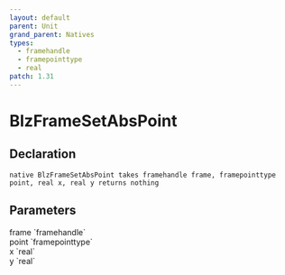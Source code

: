 ```yaml
---
layout: default
parent: Unit
grand_parent: Natives
types:
  - framehandle
  - framepointtype
  - real
patch: 1.31
---
```


# BlzFrameSetAbsPoint

## Declaration

```
native BlzFrameSetAbsPoint takes framehandle frame, framepointtype point, real x, real y returns nothing
```

## Parameters
<dl>
  <dt>frame `framehandle`</dt>
  <dd></dd>

  <dt>point `framepointtype`</dt>
  <dd></dd>

  <dt>x `real`</dt>
  <dd></dd>

  <dt>y `real`</dt>
  <dd></dd>
</dl>